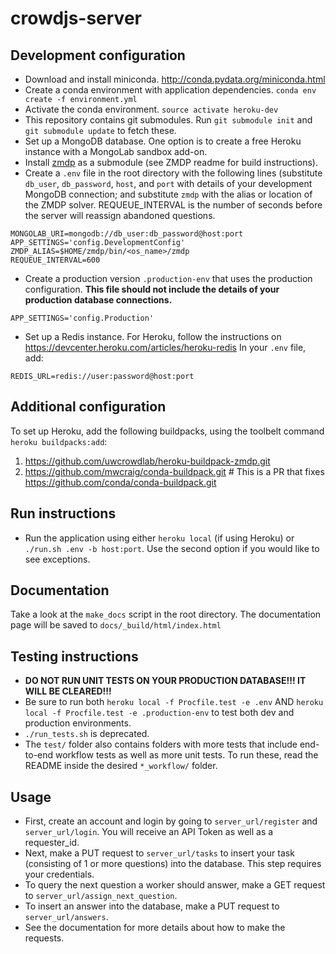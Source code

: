 crowdjs-server
==============

## Development configuration
- Download and install miniconda. http://conda.pydata.org/miniconda.html
- Create a conda environment with application dependencies. `conda env create -f environment.yml`
- Activate the conda environment. `source activate heroku-dev`
- This repository contains git submodules. Run `git submodule init` and `git submodule update` to fetch these.
- Set up a MongoDB database. One option is to create a free Heroku instance with a MongoLab sandbox add-on.
- Install [zmdp](https://github.com/trey0/zmdp) as a submodule (see ZMDP readme for build instructions).
- Create a `.env` file in the root directory with the following lines (substitute `db_user`, `db_password`, `host`, and `port` with details of your development MongoDB connection; and substitute `zmdp` with the alias or location of the ZMDP solver. REQUEUE_INTERVAL is the number of seconds before the server will reassign abandoned questions.
```
MONGOLAB_URI=mongodb://db_user:db_password@host:port
APP_SETTINGS='config.DevelopmentConfig'
ZMDP_ALIAS=$HOME/zmdp/bin/<os_name>/zmdp
REQUEUE_INTERVAL=600
```
- Create a production version `.production-env` that uses the production configuration. **This file should not include the details of your production database connections.**
```
APP_SETTINGS='config.Production'
```
- Set up a Redis instance. For Heroku, follow the instructions on https://devcenter.heroku.com/articles/heroku-redis
In your `.env` file, add:
```
REDIS_URL=redis://user:password@host:port
```

## Additional configuration
To set up Heroku, add the following buildpacks, using the toolbelt command `heroku buildpacks:add`:

1. https://github.com/uwcrowdlab/heroku-buildpack-zmdp.git
2. https://github.com/mwcraig/conda-buildpack.git  # This is a PR that fixes https://github.com/conda/conda-buildpack.git

## Run instructions
- Run the application using either `heroku local` (if using Heroku) or `./run.sh .env -b host:port`. Use the second option if you would like to see exceptions. 

## Documentation
Take a look at the `make_docs` script in the root directory. The documentation page will be saved to `docs/_build/html/index.html`

## Testing instructions
- **DO NOT RUN UNIT TESTS ON YOUR PRODUCTION DATABASE!!! IT WILL BE CLEARED!!!**
- Be sure to run both `heroku local -f Procfile.test -e .env` AND `heroku local -f Procfile.test -e .production-env` to test both dev and production environments.
- `./run_tests.sh` is deprecated.
- The `test/` folder also contains folders with more tests that include end-to-end workflow tests as well as more unit tests. To run these, read the README inside the desired `*_workflow/` folder.

## Usage
- First, create an account and login by going to `server_url/register` and `server_url/login`. You will receive an API Token as well as a requester_id.
- Next, make a PUT request to `server_url/tasks` to insert your task (consisting of 1 or more questions) into the database. This step requires your credentials.
- To query the next question a worker should answer, make a GET request to `server_url/assign_next_question`.
- To insert an answer into the database, make a PUT request to `server_url/answers`.
- See the documentation for more details about how to make the requests.

